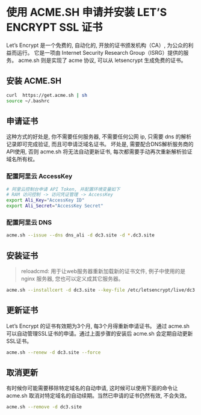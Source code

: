 # 使用 ACME.SH 申请并安装 LET’S ENCRYPT SSL 证书

Let’s Encrypt 是一个免费的, 自动化的, 开放的证书颁发机构（CA）, 为公众的利益而运行。 它是一项由 Internet Security Research Group（ISRG）提供的服务。
acme.sh 则是实现了 acme 协议, 可以从 letsencrypt 生成免费的证书。

## 安装 ACME.SH

```bash
curl  https://get.acme.sh | sh
source ~/.bashrc
```

## 申请证书

这种方式的好处是, 你不需要任何服务器, 不需要任何公网 ip, 只需要 dns 的解析记录即可完成验证, 而且可申请泛域名证书。
坏处是, 需要配合DNS解析服务商的API使用, 否则 acme.sh 将无法自动更新证书, 每次都需要手动再次重新解析验证域名所有权。

### 配置阿里云 AccessKey

```bash
# 阿里云控制台申请 API Token, 并配置环境变量如下
# RAM 访问控制 -> 访问凭证管理 -> AccessKey
export Ali_Key="AccessKey ID"
export Ali_Secret="AccessKey Secret"
```

### 配置阿里云 DNS

```bash
acme.sh --issue --dns dns_ali -d dc3.site -d *.dc3.site
```

## 安装证书

> reloadcmd: 用于让web服务器重新加载新的证书文件, 例子中使用的是 nginx 服务器, 您也可以定义成其它服务器。

```bash
acme.sh --installcert -d dc3.site --key-file /etc/letsencrypt/live/dc3.site/dc3.site.key --fullchain-file /etc/letsencrypt/live/dc3.site/fullchain.cer --reloadcmd "service nginx force-reload"
```

## 更新证书

Let’s Encrypt 的证书有效期为3个月, 每3个月得重新申请证书。
通过 acme.sh 可以自动管理SSL证书的申请。通过上面步骤的安装后 acme.sh 会定期自动更新SSL证书。

```bash
acme.sh --renew -d dc3.site --force
```

## 取消更新

有时候你可能需要移除特定域名的自动申请, 这时候可以使用下面的命令让 acme.sh 取消对特定域名的自动续期。当然已申请的证书仍然有效, 不会失效。

```bash
acme.sh --remove -d dc3.site
```
